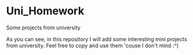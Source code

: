 # Uni_Homework
Some projects from university

As you can see, in this repository I will add some interesting mini projects from university.
Feel free to copy and use them 'couse I don't mind :^)
